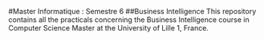 #Master Informatique : Semestre 6
##Business Intelligence
This repository contains all the practicals concerning the Business Intelligence course in Computer Science Master at the University of Lille 1, France.